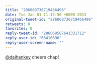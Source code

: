 ```yaml
---
title: "286068736719466496"
date: Tue Jan 01 11:17:56 +0000 2013
original-tweet-id: "286068736719466496"
retweets: 0
favorites: 0
reply-tweet-id: "286068587641331712"
reply-user-id: "68410690"
reply-user-screen-name: ""
---
```

<a href="https://twitter.com/daihankey">@daihankey</a> cheers chap!
